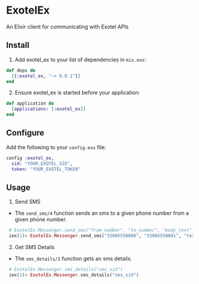 # ExotelEx

An Elixir client for communicating with Exotel APIs

## Install

1. Add exotel_ex to your list of dependencies in `mix.exs`:

  ```elixir
  def deps do
    [{:exotel_ex, "~> 0.0.1"}]
  end
  ```

2. Ensure exotel_ex is started before your application:

  ```elixir
  def application do
    [applications: [:exotel_ex]]
  end
  ```


## Configure

Add the following to your `config.exs` file:

```elixir
config :exotel_ex,
  sid: "YOUR_EXOTEL_SID",
  token: "YOUR_EXOTEL_TOKEN"
```

## Usage

1. Send SMS
  * The `send_sms/4` function sends an sms to a given phone number from a given phone number.

```elixir
 # ExotelEx.Messenger.send_sms("from_number", "to_number", "body_text", "optional_media_url")
 iex(1)> ExotelEx.Messenger.send_sms("15005550006", "15005550001", "test text", "https://github.com")
```

2. Get SMS Details
  * The `sms_details/1` function gets an sms details.

```elixir
 # ExotelEx.Messenger.sms_details("sms_sid")
 iex(1)> ExotelEx.Messenger.sms_details("sms_sid")
```
